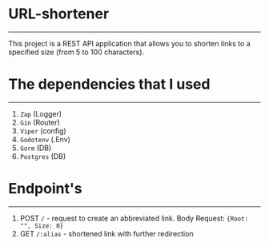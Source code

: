 # URL-shortener
___
This project is a REST API application that allows you to shorten links to a specified size (from 5 to 100 characters).

# The dependencies that I used
___
1. `Zap` (Logger)
2. `Gin` (Router)
3. `Viper` (config)
4. `Godotenv` (.Env)
5. `Gorm` (DB)
6. `Postgres` (DB)

# Endpoint's
___
1. POST `/` - request to create an abbreviated link. Body Request: `{Root: "", Size: 0}`
2. GET `/:alias` - shortened link with further redirection
